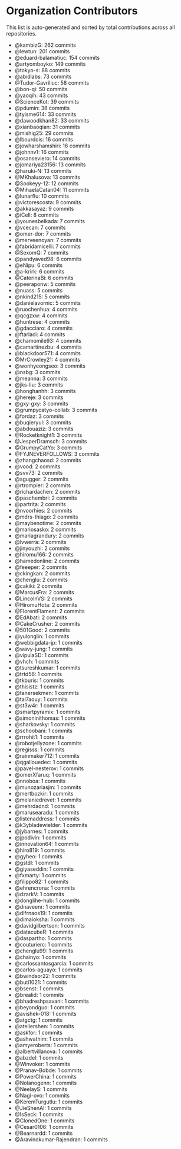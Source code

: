 # Organization Contributors
This list is auto-generated and sorted by total contributions across all repositories.

- @kambizG: 262 commits
- @lewtun: 201 commits
- @eduard-balamatiuc: 154 commits
- @artyomboyko: 149 commits
- @tokyo-s: 88 commits
- @abidlabs: 73 commits
- @Tudor-Gavriliuc: 58 commits
- @bon-qi: 50 commits
- @yaoqih: 43 commits
- @ScienceKot: 39 commits
- @pdumin: 38 commits
- @tyisme614: 33 commits
- @dawoodkhan82: 33 commits
- @xianbaoqian: 31 commits
- @mishig25: 29 commits
- @lbourdois: 16 commits
- @jowharshamshiri: 16 commits
- @johnnv1: 16 commits
- @osanseviero: 14 commits
- @jomariya23156: 13 commits
- @haruki-N: 13 commits
- @MKhalusova: 13 commits
- @Sookeyy-12: 12 commits
- @MihaelaCatan04: 11 commits
- @lunarflu: 10 commits
- @victorescosta: 9 commits
- @akkasayaz: 9 commits
- @iCell: 8 commits
- @younesbelkada: 7 commits
- @vcecan: 7 commits
- @omer-dor: 7 commits
- @merveenoyan: 7 commits
- @fabridamicelli: 7 commits
- @SexomQ: 7 commits
- @pandyaved98: 6 commits
- @eNipu: 6 commits
- @a-krirk: 6 commits
- @CaterinaBi: 6 commits
- @peeraponw: 5 commits
- @nuass: 5 commits
- @nkind215: 5 commits
- @danielavornic: 5 commits
- @ruochenhua: 4 commits
- @qcgzxw: 4 commits
- @huntrese: 4 commits
- @gdacciaro: 4 commits
- @ftarlaci: 4 commits
- @chamomile93: 4 commits
- @camartinezbu: 4 commits
- @blackdoor571: 4 commits
- @MrCrowley21: 4 commits
- @wonhyeongseo: 3 commits
- @nsbg: 3 commits
- @meanna: 3 commits
- @jks-liu: 3 commits
- @honghanhh: 3 commits
- @hereje: 3 commits
- @gxy-gxy: 3 commits
- @grumpycatyo-collab: 3 commits
- @fordaz: 3 commits
- @buqieryul: 3 commits
- @abdouaziz: 3 commits
- @Rocketknight1: 3 commits
- @JesperDramsch: 3 commits
- @GrumpyCatYo: 3 commits
- @FYJNEVERFOLLOWS: 3 commits
- @zhangchaosd: 2 commits
- @vood: 2 commits
- @svv73: 2 commits
- @sgugger: 2 commits
- @rtrompier: 2 commits
- @richardachen: 2 commits
- @paschembri: 2 commits
- @partrita: 2 commits
- @nvoorhies: 2 commits
- @mdrs-thiago: 2 commits
- @maybenotime: 2 commits
- @mariosasko: 2 commits
- @mariagrandury: 2 commits
- @lvwerra: 2 commits
- @jinyouzhi: 2 commits
- @hiromu166: 2 commits
- @hamedonline: 2 commits
- @feeeper: 2 commits
- @ckingkan: 2 commits
- @chenglu: 2 commits
- @cakiki: 2 commits
- @MarcusFra: 2 commits
- @LincolnVS: 2 commits
- @HiromuHota: 2 commits
- @FlorentFlament: 2 commits
- @EdAbati: 2 commits
- @CakeCrusher: 2 commits
- @501Good: 2 commits
- @yulonglin: 1 commits
- @webbigdata-jp: 1 commits
- @wavy-jung: 1 commits
- @vipulaSD: 1 commits
- @vhch: 1 commits
- @tsureshkumar: 1 commits
- @trtd56: 1 commits
- @tkburis: 1 commits
- @thisistz: 1 commits
- @tanersekmen: 1 commits
- @tal7aouy: 1 commits
- @st3w4r: 1 commits
- @smartpyramix: 1 commits
- @simoninithomas: 1 commits
- @sharkovsky: 1 commits
- @schoobani: 1 commits
- @rrrohit1: 1 commits
- @robotjellyzone: 1 commits
- @regisss: 1 commits
- @rainmaker712: 1 commits
- @qgallouedec: 1 commits
- @pavel-nesterov: 1 commits
- @omerXfaruq: 1 commits
- @nnoboa: 1 commits
- @munozariasjm: 1 commits
- @mertbozkir: 1 commits
- @melaniedrevet: 1 commits
- @mehrdadnd: 1 commits
- @marusearadu: 1 commits
- @listenaddress: 1 commits
- @k3ybladewielder: 1 commits
- @jybarnes: 1 commits
- @jpodivin: 1 commits
- @innovation64: 1 commits
- @hiro819: 1 commits
- @gyheo: 1 commits
- @gstdl: 1 commits
- @giyaseddin: 1 commits
- @fxmarty: 1 commits
- @filippo82: 1 commits
- @ehrencrona: 1 commits
- @dzarkV: 1 commits
- @donglihe-hub: 1 commits
- @dnaveenr: 1 commits
- @dlfrnaos19: 1 commits
- @dimaioksha: 1 commits
- @davidgilbertson: 1 commits
- @datacubeR: 1 commits
- @daspartho: 1 commits
- @couturierc: 1 commits
- @chenglu99: 1 commits
- @chainyo: 1 commits
- @carlossantosgarcia: 1 commits
- @carlos-aguayo: 1 commits
- @bwindsor22: 1 commits
- @buti1021: 1 commits
- @bsenst: 1 commits
- @brealid: 1 commits
- @bhadreshpsavani: 1 commits
- @beyondguo: 1 commits
- @avishek-018: 1 commits
- @atgctg: 1 commits
- @ateliershen: 1 commits
- @askfor: 1 commits
- @ashwathim: 1 commits
- @amyeroberts: 1 commits
- @albertvillanova: 1 commits
- @abzdel: 1 commits
- @Winvoker: 1 commits
- @Pranav-Bobde: 1 commits
- @PowerChina: 1 commits
- @Nolanogenn: 1 commits
- @NeelayS: 1 commits
- @Nagi-ovo: 1 commits
- @KeremTurgutlu: 1 commits
- @JieShenAI: 1 commits
- @IsSeck: 1 commits
- @ClonedOne: 1 commits
- @Cesar0106: 1 commits
- @Bearnardd: 1 commits
- @Aravindkumar-Rajendran: 1 commits
